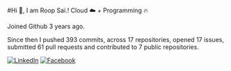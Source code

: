#Hi 👋, I am Roop Sai.!
Cloud ☁️ + Programming 🔥 

Joined Github 3 years ago.

Since then I pushed 393 commits, across 17 repositories, opened 17 issues, submitted 61 pull requests and contributed to 7 public repositories.

[![LinkedIn](https://img.shields.io/badge/LinkedIn-blue.svg?style=for-the-badge&logo=linkedin)](https://www.linkedin.com/in/roopsai/)
[![Facebook](https://img.shields.io/badge/facebook-blue.svg?style=for-the-badge&logo=facebook&logoColor=white)](https://www.facebook.com/roopsai.surampudi.1)
